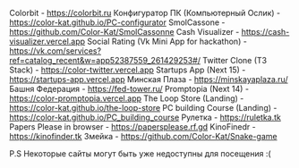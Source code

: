 Colorbit - https://colorbit.ru
Конфигуратор ПК (Компьютерный Ослик) - https://color-kat.github.io/PC-configurator
SmolCassone - https://github.com/Color-Kat/SmolCassonne
Cash Visualizer - https://cash-visualizer.vercel.app
Social Rating (Vk Mini App for hackathon) - https://vk.com/services?ref=catalog_recent&w=app52387559_261429253#/
Twitter Clone (T3 Stack) - https://color-twitter.vercel.app
Startups App (Next 15) - https://startups-app.vercel.app
Минская Плаза - https://minskayaplaza.ru/
Башня Федерация - https://fed-tower.ru/
Promptopia (Next 14) - https://color-promptopia.vercel.app
The Loop Store  (Landing) - https://color-kat.github.io/the-loop-store
PC building Course (Landing) - https://color-kat.github.io/PC_building_course
Рулетка - https://ruletka.tk
Papers Please in browser - https://papersplease.rf.gd
KinoFinedr - https://kinofinder.tk
Змейка - https://github.com/Color-Kat/Snake-game

P.S Некоторые сайты могут быть уже недоступны для посещения :(